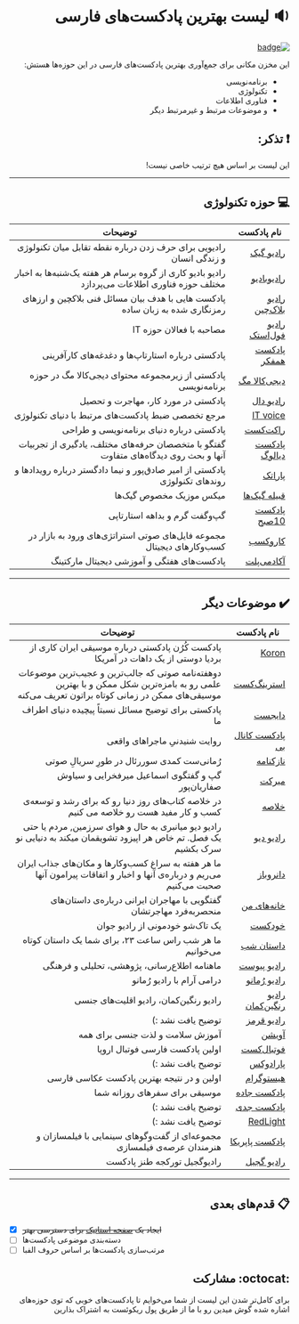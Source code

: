 <div dir="rtl">

# :sound: لیست بهترین پادکست‌های فارسی

[![badge](https://img.shields.io/badge/AWESOME-Persian%20Podcasts-orange.svg)](https://ashkan-rmk.github.io/awesome-persian-podcasts/)

 این مخزن مکانی برای جمع‌آوری بهترین پادکست‌های فارسی در این حوزه‌ها هستش:
* برنامه‌نویسی
* تکنولوژی
* فناوری اطلاعات
* و موضوعات مرتبط و غیرمرتبط دیگر

## :exclamation: تذکر:

این لیست بر اساس هیچ ترتیب خاصی نیست!

***

## :computer: حوزه تکنولوژی

 نام پادکست | توضیحات
 --- | ---
 [رادیو گیک](https://jadi.net/tag/podcast/) | رادیویی برای حرف زدن درباره نقطه تقابل میان تکنولوژی و زندگی انسان
 [رادیوبادیو](http://barsam.ir/budio/radio-budio/) | رادیو بادیو کاری از گروه برسام هر هفته یک‌شنبه‌ها به اخبار مختلف حوزه فناوری اطلاعات می‌پردازد
 [رادیو بلاک‌چین](http://t.me/radio_blockchain) | پادکست هایی با هدف بیان مسائل فنی بلاکچین و ارزهای رمزنگاری شده به زبان ساده
[رادیو فول‌استک](https://sokanacademy.com/podcast) | مصاحبه با فعالان حوزه IT
[پادکست همفکر](http://hamfekr.net/podcast/) | پادکستی درباره استارتاپ‌ها و دغدغه‌های کارآفرینی
 [دیجی‌کالا مگ](https://www.digikala.com/mag/podcast-category/برنامه‌نویسی) | پادکستی از زیرمجموعه محتوای دیجی‌کالا مگ در حوزه برنامه‌نویسی
[رادیو دال](https://radiodaal.ir/) | پادکستی در مورد کار، مهاجرت و تحصیل
[IT voice](http://it-voice.ir/) | مرجع تخصصی ضبط پادکست‌های مرتبط با دنیای تکنولوژی
[راکت‌کست](https://roocket.ir/podcast) | پادکستی درباره دنیای برنامه‌نویسی و طراحی
[پادکست دیالوگ](https://hearthis.at/hamedjafari/) | گفتگو با متخصصان حرفه‌های مختلف، یادگیری از تجربیات آنها و بحث روی دیدگاه‌های متفاوت
[پاراتک](https://theparatech.com/) | پادکستی از امیر صادق‌پور و نیما دادگستر درباره رویدادها و روندهای تکنولوژی
[قبیله گیک‌ها](https://geekstribemedia.com/category/podcast/) | میکس موزیک مخصوص گیک‌ها
[پادکست 10صبح](http://10ampodcast.ir/) | گپ‌وگفت گرم و بداهه استارتاپی
[کاروکسب](https://t.me/kar_kasb/5183) | مجموعه فایل‌های صوتی استراتژی‌های ورود به بازار در کسب‌وکارهای دیجیتال
[آکادمی‌پلت](https://t.me/PaletAcademy) | پادکست‌های هفتگی و آموزشی دیجیتال مارکتینگ

***

## :heavy_check_mark: موضوعات دیگر

 نام پادکست | توضیحات
 --- | ---
 [Koron](https://itunes.apple.com/us/podcast/koron/id1352819961?mt=2) | پادکست کُرُن پادکستی درباره موسیقی ایران کاری از بردیا دوستی از یک داهات در آمریکا
 [استرینگ‌کست](http://stringcast.ir) | دوهفته‌نامه صوتی که جالب‌ترین و عجیب‌ترین موضوعات علمی رو به بامزه‌ترین شکل ممکن و با بهترین موسیقی‌های ممکن در زمانی کوتاه براتون تعریف می‌کنه
[دایجست](https://t.me/digesttt) | پادکستی برای توضیح مسائل نسبتاً پیچیده دنیای اطراف ما
[پادكست کانال بی](https://t.me/channelbpodcast) | روایت شنیدنیِ ماجراهای واقعی
[نازکنامه](https://t.me/nazokname) | رُمانی‌ست کمدی سوررئال در طورِ سریالِ صوتی
[میرکت](https://t.me/Meerkat_Podcast) | گپ و گفتگوی اسماعیل میرفخرایی و سیاوش صفاریان‌پور
[خلاصه](https://t.me/kholase_podcast) | در خلاصه کتاب‌های روز دنيا رو که برای رشد و توسعه‌ی كسب و كار مفید هست رو خلاصه مى كنيم
[رادیو دیو](https://t.me/radiodeev) |رادیو دیو میانبری به حال و هوای سرزمین, مردم یا حتی یک فصل. تم خاص هر اپیزود تشویقمان میکند به دنیایی نو سرک بکشیم
[دانروباز](https://soundcloud.com/dunrobuzz) |  ما هر هفته به سراغ کسب‌وکارها و مکان‌های جذاب ایران می‌ریم و درباره‌ی آنها و اخبار و اتفاقات پیرامون آنها صحبت می‌کنیم
[خانه‌های من](https://soundcloud.com/myhomescast) | گفتگویی با مهاجران ایرانی درباره‌ی داستان‌های منحصربه‌فرد مهاجرتشان
[خودکست](https://t.me/Khodcast) | يک تاک‌شو خودمونى از راديو جوان
[داستان شب](https://t.me/dastaneshab) | ما هر شب راس ساعت ٢٣، برای شما يک داستان كوتاه می‌خوانيم
[رادیو پیوست](http://peivast.com/peivast-radio/) | ماهنامه اطلاع‌رسانی، پژوهشی، تحلیلی و فرهنگی
[رادیو رُمانو](https://t.me/radioromano) | درامی آرام با رادیو رُمانو
[رادیو رنگین‌کمان](https://t.me/RadioRanginKamanChannel) | رادیو رنگین‌کمان، رادیو اقلیت‌های جنسی
[رادیو قرمز](https://t.me/radioghermez_official) | توضیح یافت نشد :)
[آویشن](https://avishanx.com/) | آموزش سلامت و لذت جنسی برای همه
[فوتبال‌کست](https://soundcloud.com/footballcast) | اولين پادكست فارسی فوتبال اروپا 
[پارادوکس](https://t.me/kambizhosseini) | توضیح یافت نشد :)
[هیستوگرام](https://t.me/histogrampodcast) | اولین و در نتیجه بهترین پادکست عکاسی فارسی
[پادکست جاده](https://t.me/TripeMaCom) | موسیقی برای سفرهای روزانه شما 
[پادکست جدی](https://soundcloud.com/jeddi-podcasts/sets/jeddi-podcasts) | توضیح یافت نشد :)
[RedLight](https://t.me/Dezhavu_pro) | توضیح یافت نشد :)
[پادکست پاپریکا](https://t.me/paprikapodcast) |  مجموعه‌ای از گفت‌وگوهای سینمایی با فیلمسازان و هنرمندان عرصه‌ی فیلمسازی
[رادیو گجیل](https://t.me/radiogajil) | رادیوگجیل تورکجه طنز پادکست

***

## :clipboard: قدم‌های بعدی

<div dir="ltr">

- [X] ~~ایجاد یک [صفحه استاتیک](https://ashkan-rmk.github.io/awesome-persian-podcasts/) برای دسترسی بهتر~~
- [ ] دسته‌بندی موضوعی پادکست‌ها
- [ ] مرتب‌سازی پادکست‌ها بر اساس حروف الفبا

</div>

## :octocat: مشارکت

برای کامل‌تر شدن این لیست از شما می‌خوایم تا پادکست‌های خوبی که توی حوزه‌های اشاره شده گوش میدین رو با ما از طریق پول ریکوئست به اشتراک بذارین

</div>
